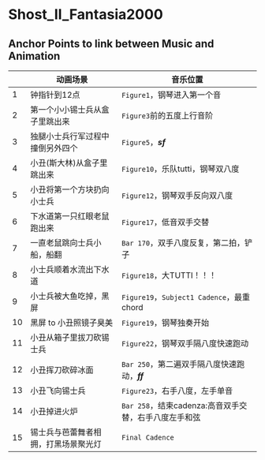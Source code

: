 # Shost_II_Fantasia2000

## Anchor Points to link between Music and Animation

|  | **动画场景** | **音乐位置** |
| --- | --- | --- |  
| 1 | 钟指针到12点 | `Figure1`，钢琴进入第一个音 |
| 2 | 第一个小小锡士兵从盒子里跳出来 | `Figure3`前的五度上行音阶 |
| 3 | 独腿小士兵行军过程中撞倒另外四个 | `Figure5`，***sf*** |
| 4 | 小丑(斯大林)从盒子里跳出来 | `Figure10`，乐队tutti，钢琴双八度 |
| 5 | 小丑将第一个方块扔向小士兵 | `Figure12`，钢琴双手反向双八度 |
| 6 | 下水道第一只红眼老鼠跑出来 | `Figure17`，低音双手交替 |
| 7 | 一直老鼠跳向士兵小船，船翻 | `Bar 170`，双手八度反复，第二拍，铲子 |
| 8 | 小士兵顺着水流出下水道 | `Figure18`，大TUTTI！！！ |
| 9 | 小士兵被大鱼吃掉，黑屏 | `Figure19`，`Subject1 Cadence`，最重chord |
| 10 | 黑屏 to 小丑照镜子臭美 | `Figure19`，钢琴独奏开始 |
| 11 | 小丑从箱子里拔刀砍锡士兵 | `Figure22`，钢琴双手隔八度快速跑动 |
| 12 | 小丑挥刀砍碎冰面 | `Bar 250`，第二遍双手隔八度快速跑动，***ff*** |
| 13 | 小丑飞向锡士兵 | `Figure23`，右手八度，左手单音 |
| 14 | 小丑掉进火炉 | `Bar 258`，结束cadenza:高音双手交替，右手八度左手和弦 |
| 15 | 锡士兵与芭蕾舞者相拥，打黑场景聚光灯 | `Final Cadence` |